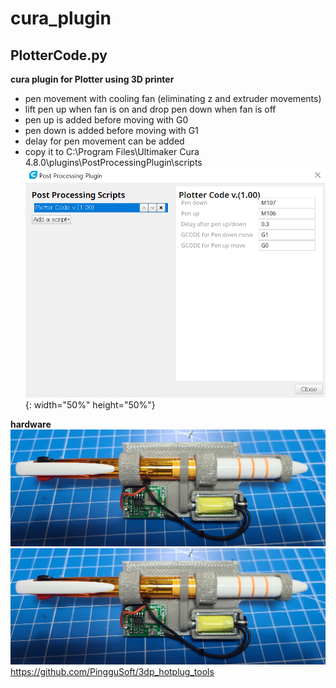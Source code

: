 # cura_plugin

## PlotterCode.py
**cura plugin for Plotter using 3D printer**
 - pen movement with cooling fan (eliminating z and extruder movements)
 - lift pen up when fan is on and drop pen down when fan is off
 - pen up is added before moving with G0
 - pen down is added before moving with G1
 - delay for pen movement can be added
 - copy it to C:\Program Files\Ultimaker Cura 4.8.0\plugins\PostProcessingPlugin\scripts\
![pic](/pics/PlotterCode_1.png){: width="50%" height="50%"}

**hardware**
![pic](https://github.com/PingguSoft/3dp_hotplug_tools/blob/main/pics/3dp_hotplug_tools_plotter_1.png?raw=true)
![pic](https://github.com/PingguSoft/3dp_hotplug_tools/blob/main/pics/3dp_hotplug_tools_plotter_1.png?raw=true)
https://github.com/PingguSoft/3dp_hotplug_tools